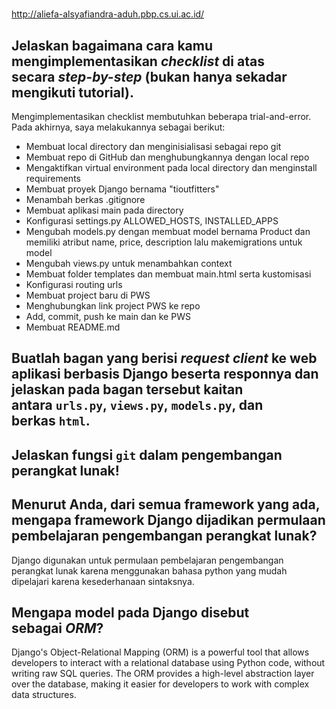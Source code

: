 # 
<http://aliefa-alsyafiandra-aduh.pbp.cs.ui.ac.id/>

## Jelaskan bagaimana cara kamu mengimplementasikan *checklist* di atas secara *step-by-step* (bukan hanya sekadar mengikuti tutorial).

Mengimplementasikan checklist membutuhkan beberapa trial-and-error. Pada akhirnya, saya melakukannya sebagai berikut:
- Membuat local directory dan menginisialisasi sebagai repo git
- Membuat repo di GitHub dan menghubungkannya dengan local repo
- Mengaktifkan virtual environment pada local directory dan menginstall requirements
- Membuat proyek Django bernama "tioutfitters"
- Menambah berkas .gitignore
- Membuat aplikasi main pada directory
- Konfigurasi settings.py ALLOWED_HOSTS, INSTALLED_APPS
- Mengubah models.py dengan membuat model bernama Product dan memiliki atribut name, price, description lalu makemigrations untuk model
- Mengubah views.py untuk menambahkan context
- Membuat folder templates dan membuat main.html serta kustomisasi
- Konfigurasi routing urls
- Membuat project baru di PWS
- Menghubungkan link project PWS ke repo
- Add, commit, push ke main dan ke PWS
- Membuat README.md

## Buatlah bagan yang berisi *request client* ke web aplikasi berbasis Django beserta responnya dan jelaskan pada bagan tersebut kaitan antara `urls.py`, `views.py`, `models.py`, dan berkas `html`.

## Jelaskan fungsi `git` dalam pengembangan perangkat lunak!


## Menurut Anda, dari semua framework yang ada, mengapa framework Django dijadikan permulaan pembelajaran pengembangan perangkat lunak?

Django digunakan untuk permulaan pembelajaran pengembangan perangkat lunak karena menggunakan bahasa python yang mudah dipelajari karena kesederhanaan sintaksnya.

## Mengapa model pada Django disebut sebagai *ORM*?

Django's Object-Relational Mapping (ORM) is a powerful tool that allows developers to interact with a relational database using Python code, without writing raw SQL queries. The ORM provides a high-level abstraction layer over the database, making it easier for developers to work with complex data structures.
